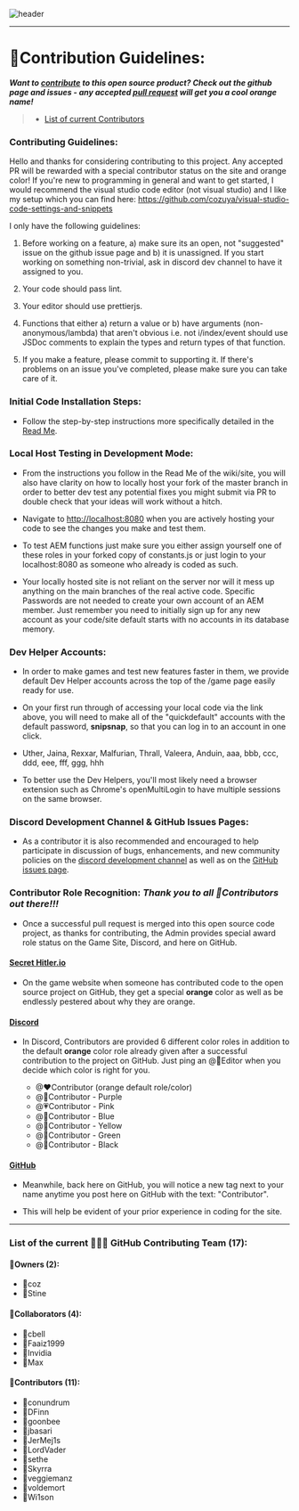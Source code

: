 ﻿![header](https://cdn.discordapp.com/attachments/335071937350860801/357617077881667584/hello1234.jpeg)  

***

# 💛Contribution Guidelines:

***Want to [contribute](https://github.com/cozuya/secret-hitler/blob/master/CONTRIBUTING.md) to this open source product?  Check out the github page and issues - any accepted [pull request](https://github.com/cozuya/secret-hitler/pulls) will get you a cool orange name!***

> - [List of current Contributors](https://github.com/cozuya/secret-hitler/wiki/Contribution#list-of-current-contributors)

### **Contributing Guidelines:**

Hello and thanks for considering contributing to this project. Any accepted PR will be rewarded with a special contributor status on the site and orange color!
If you're new to programming in general and want to get started, I would recommend the visual studio code editor (not visual studio) and I like my setup which
you can find here: https://github.com/cozuya/visual-studio-code-settings-and-snippets

I only have the following guidelines:

1. Before working on a feature, a) make sure its an open, not "suggested" issue on the github issue page and b) it is unassigned. If you start working on
	something non-trivial, ask in discord dev channel to have it assigned to you.

2. Your code should pass lint.

3. Your editor should use prettierjs.

4. Functions that either a) return a value or b) have arguments (non-anonymous/lambda) that aren't obvious i.e. not i/index/event should use JSDoc comments to explain the types and return types of that function.

5. If you make a feature, please commit to supporting it. If there's problems on an issue you've completed, please make sure you can take care of it.

### **Initial Code Installation Steps:**

- Follow the step-by-step instructions more specifically detailed in the [Read Me](https://github.com/cozuya/wiki/Read-Me).

### **Local Host Testing in Development Mode:**

- From the instructions you follow in the Read Me of the wiki/site, you will also have clarity on how to locally host your fork of the master branch in order to better dev test any potential fixes you might submit via PR to double check that your ideas will work without a hitch.

- Navigate to [http://localhost:8080](http://localhost:8080) when you are actively hosting your code to see the changes you make and test them.

- To test AEM functions just make sure you either assign yourself one of these roles in your forked copy of constants.js or just login to your localhost:8080 as someone who already is coded as such.

- Your locally hosted site is not reliant on the server nor will it mess up anything on the main branches of the real active code. Specific Passwords are not needed to create your own account of an AEM member. Just remember you need to initially sign up for any new account as your code/site default starts with no accounts in its database memory. 

### **Dev Helper Accounts:**

- In order to make games and test new features faster in them, we provide default Dev Helper accounts across the top of the /game page easily ready for use.

- On your first run through of accessing your local code via the link above, you will need to make all of the "quickdefault" accounts with the default password, **snipsnap**, so that you can log in to an account in one click.

- Uther, Jaina, Rexxar, Malfurian, Thrall, Valeera, Anduin, aaa, bbb, ccc, ddd, eee, fff, ggg, hhh

- To better use the Dev Helpers, you'll most likely need a browser extension such as Chrome's openMultiLogin to have multiple sessions on the same browser. 

### **Discord Development Channel & GitHub Issues Pages:**

- As a contributor it is also recommended and encouraged to help participate in discussion of bugs, enhancements, and new community policies on the [discord development channel](https://discordapp.com/channels/323243744914571264/326820032116162561) as well as on the [GitHub issues page](https://github.com/cozuya/secret-hitler/issues).

### **Contributor Role Recognition:** ***Thank you to all 💛Contributors out there!!!***

- Once a successful pull request is merged into this open source code project, as thanks for contributing, the Admin provides special award role status on the Game Site, Discord, and here on GitHub.

#### [Secret Hitler.io](https://secrethitler.io)

- On the game website when someone has contributed code to the open source project on GitHub, they get a special **orange** color as well as be endlessly pestered about why they are orange.

#### [Discord](https://discord.gg/secrethitlerio)

- In Discord, Contributors are provided 6 different color roles in addition to the default **orange** color role already given after a successful contribution to the project on GitHub. Just ping an @🔰Editor when you decide which color is right for you.

   - @❤Contributor (orange default role/color)
   - @💜Contributor - Purple 
   - @💗Contributor - Pink 
   - @💙Contributor - Blue 
   - @💛Contributor - Yellow 
   - @💚Contributor - Green 
   - @🖤Contributor - Black  

#### [GitHub](https://github.com/cozuya/secret-hitler)

- Meanwhile, back here on GitHub, you will notice a new tag next to your name anytime you post here on GitHub with the text: "Contributor". 

- This will help be evident of your prior experience in coding for the site.

***
### List of the current 📛🔰💛 GitHub Contributing Team (17):

#### 📛Owners (2): 
- 📛coz 
- 📛Stine 

#### 🔰Collaborators (4): 
- 🔰cbell 
- 🔰Faaiz1999 
- 🔰Invidia 
- 🔰Max 

#### 💛Contributors (11): 
- 💛conundrum 
- 💛DFinn 
- 💛goonbee
- 💛jbasari
- 💛JerMej1s
- 💛LordVader
- 💛sethe
- 💛Skyrra
- 💛veggiemanz 
- 💛voldemort
- 💛Wi1son